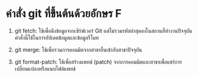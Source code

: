 # คำสั่ง git ที่ขึ้นต้นด้วยอักษร F

1. git fetch: ใช้เพื่อดึงข้อมูลจากเซิร์ฟเวอร์ Git แต่ไม่รวมรหัสล่าสุดลงในสถานที่ทำงานปัจจุบัน คำสั่งนี้ใช้ในการอัปเดตข้อมูลและข้อมูลรีโมท

2. git merge: ใช้เพื่อรวมการคอมมิตจากสาขาอื่นเข้ากับสาขาปัจจุบัน

3. git format-patch: ใช้เพื่อสร้างแพทช์ (patch) จากการคอมมิตและสาขาเพื่อแชร์การเปลี่ยนแปลงหรือแนบไฟล์แพทช์
